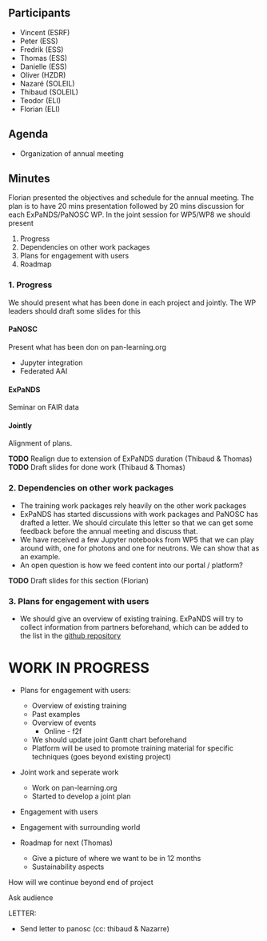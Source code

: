 Participants
-
* Vincent (ESRF)
* Peter (ESS)
* Fredrik (ESS)
* Thomas (ESS)
* Danielle (ESS)
* Oliver (HZDR)
* Nazaré (SOLEIL)
* Thibaud (SOLEIL)
* Teodor (ELI)
* Florian (ELI)



Agenda
-
* Organization of annual meeting


Minutes
-

Florian presented the objectives and schedule for the annual meeting. The plan is to have 20 mins presentation followed by 20 mins discussion for each ExPaNDS/PaNOSC WP. In the joint session for WP5/WP8 we should present
1. Progress
1. Dependencies on other work packages
1. Plans for engagement with users
1. Roadmap 

### 1. Progress

We should present what has been done in each project and jointly. The WP leaders should draft some slides for this

#### PaNOSC
Present what has been don on pan-learning.org
* Jupyter integration
* Federated AAI


#### ExPaNDS
Seminar on FAIR data


#### Jointly
Alignment of plans. 

**TODO** Realign due to extension of ExPaNDS duration (Thibaud & Thomas)
**TODO** Draft slides for done work (Thibaud & Thomas)


###  2. Dependencies on other work packages

* The training work packages rely heavily on the other work packages
* ExPaNDS has started discussions with work packages and PaNOSC has drafted a letter. We should circulate this letter so that we can get some feedback before the annual meeting and discuss that. 
* We have received a few Jupyter notebooks from WP5 that we can play around with, one for photons and one for neutrons. We can show that as an example.
* An open question is how we feed content into our portal / platform?

**TODO** Draft slides for this section (Florian)


### 3. Plans for engagement with users
* We should give an overview of existing training. ExPaNDS will try to collect information from partners beforehand, which can be added to the list in the [github repository](https://github.com/panosc-eu/panosc/tree/master/Work%20Packages/WP8%20User%20Training/TrainingMaterials)


# WORK IN PROGRESS 


* Plans for engagement with users:
    * Overview of existing training 
    * Past examples
    * Overview of events
        * Online - f2f
    * We should update joint Gantt chart beforehand
    * Platform will be used to promote training material for specific techniques (goes beyond existing project)

* Joint work and seperate work 
    * Work on pan-learning.org
    * Started to develop a joint plan

* Engagement with users
* Engagement with surrounding world
* Roadmap for next  (Thomas)
    * Give a picture of where we want to be in 12 months
    * Sustainability aspects

How will we continue beyond end of project

Ask audience


LETTER:
* Send letter to panosc (cc: thibaud & Nazarre)





